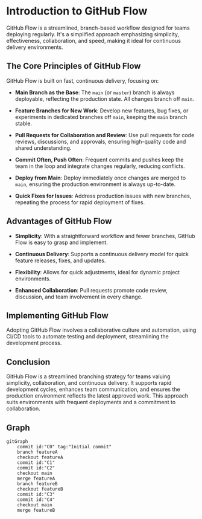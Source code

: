 # Introduction to GitHub Flow

GitHub Flow is a streamlined, branch-based workflow designed for teams deploying regularly. It's a simplified approach emphasizing simplicity, effectiveness, collaboration, and speed, making it ideal for continuous delivery environments.

## The Core Principles of GitHub Flow

GitHub Flow is built on fast, continuous delivery, focusing on:

- **Main Branch as the Base**: The `main` (or `master`) branch is always deployable, reflecting the production state. All changes branch off `main`.

- **Feature Branches for New Work**: Develop new features, bug fixes, or experiments in dedicated branches off `main`, keeping the `main` branch stable.

- **Pull Requests for Collaboration and Review**: Use pull requests for code reviews, discussions, and approvals, ensuring high-quality code and shared understanding.

- **Commit Often, Push Often**: Frequent commits and pushes keep the team in the loop and integrate changes regularly, reducing conflicts.

- **Deploy from Main**: Deploy immediately once changes are merged to `main`, ensuring the production environment is always up-to-date.

- **Quick Fixes for Issues**: Address production issues with new branches, repeating the process for rapid deployment of fixes.

## Advantages of GitHub Flow

- **Simplicity**: With a straightforward workflow and fewer branches, GitHub Flow is easy to grasp and implement.

- **Continuous Delivery**: Supports a continuous delivery model for quick feature releases, fixes, and updates.

- **Flexibility**: Allows for quick adjustments, ideal for dynamic project environments.

- **Enhanced Collaboration**: Pull requests promote code review, discussion, and team involvement in every change.

## Implementing GitHub Flow

Adopting GitHub Flow involves a collaborative culture and automation, using CI/CD tools to automate testing and deployment, streamlining the development process.

## Conclusion

GitHub Flow is a streamlined branching strategy for teams valuing simplicity, collaboration, and continuous delivery. It supports rapid development cycles, enhances team communication, and ensures the production environment reflects the latest approved work. This approach suits environments with frequent deployments and a commitment to collaboration.


## Graph 

```mermaid
gitGraph
    commit id:"C0" tag:"Initial commit"
    branch featureA
    checkout featureA
    commit id:"C1"
    commit id:"C2"
    checkout main
    merge featureA
    branch featureB
    checkout featureB
    commit id:"C3"
    commit id:"C4"
    checkout main
    merge featureB

```